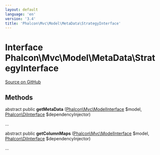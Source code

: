 ```yaml
---
layout: default
language: 'en'
version: '3.4'
title: 'Phalcon\Mvc\Model\MetaData\StrategyInterface'
---
```

# Interface **Phalcon\Mvc\Model\MetaData\StrategyInterface**

<a href="https://github.com/phalcon/cphalcon/tree/v3.4.0/phalcon/mvc/model/metadata/strategyinterface.zep" class="btn btn-default btn-sm">Source on GitHub</a>

## Methods
abstract public  **getMetaData** ([Phalcon\Mvc\ModelInterface](/3.4/en/api/Phalcon_Mvc_ModelInterface) $model, [Phalcon\DiInterface](/3.4/en/api/Phalcon_DiInterface) $dependencyInjector)

...


abstract public  **getColumnMaps** ([Phalcon\Mvc\ModelInterface](/3.4/en/api/Phalcon_Mvc_ModelInterface) $model, [Phalcon\DiInterface](/3.4/en/api/Phalcon_DiInterface) $dependencyInjector)

...


